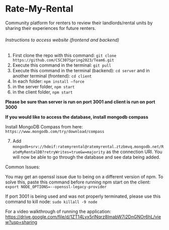 # Rate-My-Rental
Community platform for renters to review their landlords/rental units by sharing their experiences for future renters.


###### Instructions to access website (frontend and backend)
1. First clone the repo with this command: `git clone https://github.com/CSC307Spring2023/Team6.git`
2. Execute this command in the terminal: `git pull`
3. Execute this command in the terminal (backend): `cd server` and in another terminal (frontend): `cd client`
4. In each folder: `npm install —force`
5. in the server folder, `npm start`
6. in the client folder, `npm start`

**Please be sure than server is run on port 3001 and client is run on port 3000**


**If you would like to access the database, install mongodb compass**

Install MongoDB Compass from here: `https://www.mongodb.com/try/download/compass`

7. Add `mongodb+srv://hdeif:ratemyrental@ratemyrental.ztzbmvq.mongodb.net/RateMyRentalDB?retryWrites=true&w=majority` as the connection URI. You will now be able to go through the database and see data being added.

Common Issues:

You may get an openssl issue due to being on a different version of npm. To solve this, paste this command before running npm start on the client:
`export NODE_OPTIONS=--openssl-legacy-provider`

If port 3001 is being used and was not properly terminated, please use this command to kill node: `sudo killall -9 node`

For a video walkthrough of running the application: https://drive.google.com/file/d/1ZT14Lyx5rlNqrz8lmabW7i2DnGNOr6hL/view?usp=sharing
